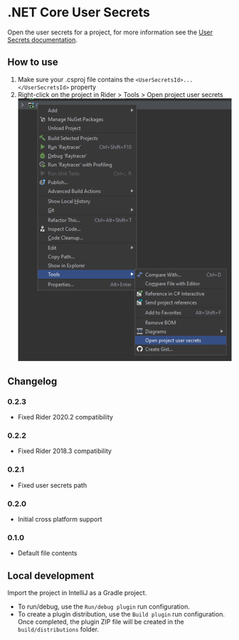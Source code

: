 # .NET Core User Secrets
Open the user secrets for a project, for more information see the [User Secrets documentation](https://docs.microsoft.com/en-us/aspnet/core/security/app-secrets).

## How to use

1. Make sure your .csproj file contains the `<UserSecretsId>...</UserSecretsId>` property
2. Right-click on the project in Rider > Tools > Open project user secrets
![Usage Example](usage.png)

## Changelog

### 0.2.3
 - Fixed Rider 2020.2 compatibility

### 0.2.2
 - Fixed Rider 2018.3 compatibility

### 0.2.1
 - Fixed user secrets path

### 0.2.0
 - Initial cross platform support
 
### 0.1.0
 - Default file contents

## Local development

Import the project in IntelliJ as a Gradle project.

* To run/debug, use the `Run/debug plugin` run configuration.
* To create a plugin distribution, use the `Build plugin` run configuration. Once completed, the plugin ZIP file will be created in the `build/distributions` folder.
